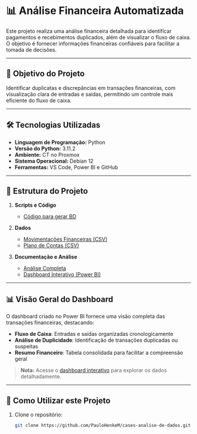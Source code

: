 # 📊 Análise Financeira Automatizada

Este projeto realiza uma análise financeira detalhada para identificar pagamentos e recebimentos duplicados, além de visualizar o fluxo de caixa. O objetivo é fornecer informações financeiras confiáveis para facilitar a tomada de decisões.

---

## 🚀 Objetivo do Projeto
Identificar duplicatas e discrepâncias em transações financeiras, com visualização clara de entradas e saídas, permitindo um controle mais eficiente do fluxo de caixa.

---

## 🛠️ Tecnologias Utilizadas
- **Linguagem de Programação:** Python
- **Versão do Python:** 3.11.2
- **Ambiente:** CT no Proxmox
- **Sistema Operacional:** Debian 12
- **Ferramentas:** VS Code, Power BI e GitHub

---

## 📂 Estrutura do Projeto
1. **Scripts e Código**
   - [Código para gerar BD](https://github.com/PauloHenkeM/cases-analise-de-dados/blob/main/Exemplo.LTDA/Codigo.py)

2. **Dados**
   - [Movimentações Financeiras (CSV)](https://raw.githubusercontent.com/PauloHenkeM/cases-analise-de-dados/refs/heads/main/Exemplo.LTDA/movimentacoes_financeiras.csv)
   - [Plano de Contas (CSV)](https://raw.githubusercontent.com/PauloHenkeM/cases-analise-de-dados/refs/heads/main/Exemplo.LTDA/plano_de_contas.csv)

3. **Documentação e Análise**
   - [Análise Completa](https://github.com/PauloHenkeM/cases-analise-de-dados/blob/main/Exemplo.LTDA/Analise.md)
   - [Dashboard Interativo (Power BI)](https://app.powerbi.com/view?r=eyJrIjoiZGMxMGE2OTUtNmVlYy00Y2E4LTg3NTktNTk2OTQ1YWY5NTBiIiwidCI6IjUyMWY2MjVjLTc2MjAtNGRlNy05ODEzLTQ1ZDYwY2VlM2M5OSJ9)

---

## 📊 Visão Geral do Dashboard
O dashboard criado no Power BI fornece uma visão completa das transações financeiras, destacando:
- **Fluxo de Caixa**: Entradas e saídas organizadas cronologicamente
- **Análise de Duplicidade**: Identificação de transações duplicadas ou suspeitas
- **Resumo Financeiro**: Tabela consolidada para facilitar a compreensão geral

> **Nota:** Acesse o [dashboard interativo](https://app.powerbi.com/view?r=eyJrIjoiZGMxMGE2OTUtNmVlYy00Y2E4LTg3NTktNTk2OTQ1YWY5NTBiIiwidCI6IjUyMWY2MjVjLTc2MjAtNGRlNy05ODEzLTQ1ZDYwY2VlM2M5OSJ9) para explorar os dados detalhadamente.

---

## 📌 Como Utilizar este Projeto
1. Clone o repositório:
   ```bash
   git clone https://github.com/PauloHenkeM/cases-analise-de-dados.git

